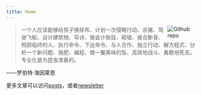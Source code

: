 ```yaml
---
title: Home
---
```


[<img src="https://static.elizen.me/img/2020-11-18-IMG_0533.PNG" style="max-width:15%;min-width:40px;float:right;" alt="Github repo" />](https://elizen.me)

> 一个人应该能够给孩子换尿布、计划一次侵略行动、杀猪、驾驶飞船、设计建筑物、写诗、做会计账目、砌墙、接合断骨、照顾临终的人、执行命令、下达命令、与人合作、独立行动、解方程式、分析一个新问题、施肥、编程、做一餐美味的饭、高效地战斗、勇敢地死去。专业化是为昆虫准备的。

——罗伯特·海因莱恩

更多文章可以访问[posts](/post/)，或者[newsletter](/newsletter/)